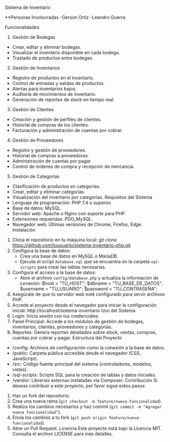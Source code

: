Sistema de Inventario

**Personas Involucradas
-Gerson Ortiz
-Leandro Guerra

Funcionalidades
1. Gestión de Bodegas
- Crear, editar y eliminar bodegas.
- Visualizar el inventario disponible en cada bodega.
- Traslado de productos entre bodegas.
2. Gestión de Inventarios
- Registro de productos en el inventario.
- Control de entradas y salidas de productos.
- Alertas para inventarios bajos.
- Auditoría de movimientos de inventario.
- Generación de reportes de stock en tiempo real.
3. Gestión de Clientes
- Creación y gestión de perfiles de clientes.
- Historial de compras de los clientes.
- Facturación y administración de cuentas por cobrar.
4. Gestión de Proveedores
- Registro y gestión de proveedores.
- Historial de compras a proveedores.
- Administración de cuentas por pagar.
- Control de órdenes de compra y recepción de mercancía.
5. Gestión de Categorías
- Clasificación de productos en categorías.
- Crear, editar y eliminar categorías.
- Visualización del inventario por categorías.
Requisitos del Sistema
- Lenguaje de programación: PHP 7.4 o superior.
- Base de datos: MySQL.
- Servidor web: Apache o Nginx con soporte para PHP.
- Extensiones requeridas: PDO_MySQL.
- Navegador web: Últimas versiones de Chrome, Firefox, Edge.
Instalación
1. Clona el repositorio en tu máquina local:
   git clone https://github.com/tuusuario/sistema-inventario-php.git
2. Configura la base de datos:
   - Crea una base de datos en MySQL o MariaDB.
   - Ejecuta el script `database.sql` que se encuentra en la carpeta `sql-scripts` para crear las tablas necesarias.
3. Configura el acceso a la base de datos:
   - Abre el archivo `config/database.php` y actualiza la información de conexión:
     $host = "TU_HOST";
     $dbname = "TU_BASE_DE_DATOS";
     $username = "TU_USUARIO";
     $password = "TU_CONTRASEÑA";
4. Asegúrate de que tu servidor web esté configurado para servir archivos PHP.
5. Accede al proyecto desde el navegador para iniciar la configuración inicial:
   http://localhost/sistema-inventario
Uso del Sistema
1. Login: Inicia sesión con tus credenciales.
2. Panel Principal: Accede a los módulos de gestión de bodegas, inventarios, clientes, proveedores y categorías.
3. Reportes: Genera reportes detallados sobre stock, ventas, compras, cuentas por cobrar y pagar.
Estructura del Proyecto
- /config: Archivos de configuración como la conexión a la base de datos.
- /public: Carpeta pública accesible desde el navegador (CSS, JavaScript).
- /src: Código fuente principal del sistema (controladores, modelos, vistas).
- /sql-scripts: Scripts SQL para la creación de tablas y datos iniciales.
- /vendor: Librerías externas instaladas vía Composer.
Contribución
Si deseas contribuir a este proyecto, por favor sigue estos pasos:
1. Haz un fork del repositorio.
2. Crea una nueva rama (`git checkout -b feature/nueva-funcionalidad`).
3. Realiza los cambios necesarios y haz commit (`git commit -m "Agregar nueva funcionalidad"`).
4. Envía los cambios a tu fork (`git push origin feature/nueva-funcionalidad`).
5. Abre un Pull Request.
Licencia
Este proyecto está bajo la Licencia MIT. Consulta el archivo LICENSE para más detalles.
